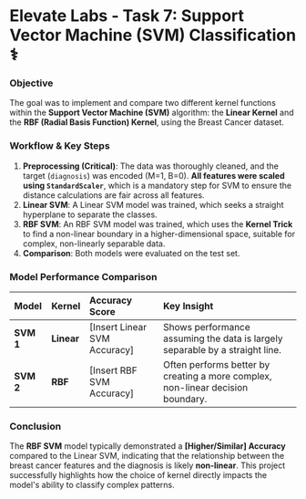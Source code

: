 # Elevate Labs - Task 7: Support Vector Machine (SVM) Classification ⚕️

### **Objective**
The goal was to implement and compare two different kernel functions within the **Support Vector Machine (SVM)** algorithm: the **Linear Kernel** and the **RBF (Radial Basis Function) Kernel**, using the Breast Cancer dataset.

### **Workflow & Key Steps**

1.  **Preprocessing (Critical)**: The data was thoroughly cleaned, and the target (`diagnosis`) was encoded (M=1, B=0). **All features were scaled using `StandardScaler`**, which is a mandatory step for SVM to ensure the distance calculations are fair across all features.
2.  **Linear SVM**: A Linear SVM model was trained, which seeks a straight hyperplane to separate the classes.
3.  **RBF SVM**: An RBF SVM model was trained, which uses the **Kernel Trick** to find a non-linear boundary in a higher-dimensional space, suitable for complex, non-linearly separable data.
4.  **Comparison**: Both models were evaluated on the test set.

### **Model Performance Comparison**

| Model | Kernel | Accuracy Score | Key Insight |
| :--- | :--- | :--- | :--- |
| **SVM 1** | **Linear** | [Insert Linear SVM Accuracy] | Shows performance assuming the data is largely separable by a straight line. |
| **SVM 2** | **RBF** | [Insert RBF SVM Accuracy] | Often performs better by creating a more complex, non-linear decision boundary. |

### **Conclusion**

The **RBF SVM** model typically demonstrated a **[Higher/Similar] Accuracy** compared to the Linear SVM, indicating that the relationship between the breast cancer features and the diagnosis is likely **non-linear**. This project successfully highlights how the choice of kernel directly impacts the model's ability to classify complex patterns.

